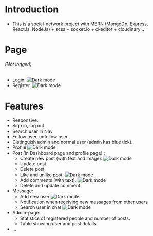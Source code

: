 # **Introduction**

-   This is a social-network project with MERN (MongoDb, Express, ReactJs, NodeJs) + scss + socket.io + ckeditor + cloudinary...
# **Page**

###### _(Not logged)_
-   Login.
![Dark mode](https://res.cloudinary.com/djrbd6ftt/image/upload/v1668091787/images-web/login_aq0g2z.png)
-   Register.
![Dark mode](https://res.cloudinary.com/djrbd6ftt/image/upload/v1668091782/images-web/register_nj9wuk.png)

# **Features**

-   Responsive.
-   Sign in, log out.
-   Search user in Nav.
-   Follow user, unfollow user.
-   Distinguish admin and normal user (admin has blue tick).
-   Profile
![Dark mode](https://res.cloudinary.com/djrbd6ftt/image/upload/v1668091780/images-web/profile_dv52fx.png)
-   Post (in Dashboard page and profile page) :
    -   Create new post (with text and image).
![Dark mode](https://res.cloudinary.com/djrbd6ftt/image/upload/v1668091782/images-web/create-post_ym02bm.png)
    -   Update post.
    -   Delete post.
    -   Like and unlike post.
![Dark mode](https://res.cloudinary.com/djrbd6ftt/image/upload/v1668091779/images-web/post_cv9ccu.png)
    -   Add comments (with text).
![Dark mode](https://res.cloudinary.com/djrbd6ftt/image/upload/v1668091780/images-web/new-post_fp0g0f.png)
    -   Delete and update comment.
-   Message:
    -   Add new user
![Dark mode](https://res.cloudinary.com/djrbd6ftt/image/upload/v1668091778/images-web/messenger_kpdr6g.png)
    -   Notification when receiving new messages from other users
    -   Search user in chat
![Dark mode](https://res.cloudinary.com/djrbd6ftt/image/upload/v1668091780/images-web/search-user_tfvxrc.png)
-   Admin-page:
    -   Statistics of registered people and number of posts.
    -   Table showing user and post details.
-   ...
